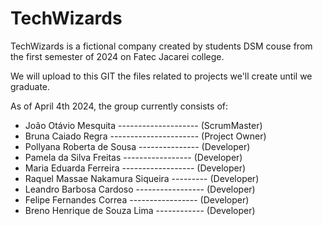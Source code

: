 # TechWizards

TechWizards is a fictional company created by students DSM couse from the first semester of 2024 on Fatec Jacarei college.

We will upload to this GIT the files related to projects we'll create until we graduate.

As of April 4th 2024, the group currently consists of:
- João Otávio Mesquita -------------------- (ScrumMaster)
- Bruna Caiado Regra ---------------------- (Project Owner)
- Pollyana Roberta de Sousa --------------- (Developer)
- Pamela da Silva Freitas ----------------- (Developer)
- Maria Eduarda Ferreira ------------------ (Developer)
- Raquel Massae Nakamura Siqueira --------- (Developer)
- Leandro Barbosa Cardoso ----------------- (Developer)
- Felipe Fernandes Correa ----------------- (Developer)
- Breno Henrique de Souza Lima ------------ (Developer)
